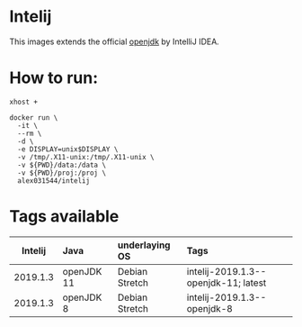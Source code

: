 # Intelij

This images extends the official [openjdk](https://hub.docker.com/_/openjdk) by IntelliJ IDEA.

# How to run:

```
xhost +

docker run \
  -it \
  --rm \
  -d \
  -e DISPLAY=unix$DISPLAY \
  -v /tmp/.X11-unix:/tmp/.X11-unix \
  -v ${PWD}/data:/data \
  -v ${PWD}/proj:/proj \
  alex031544/intelij
```

# Tags available

| Intelij    | Java         | underlaying OS   | Tags    |
|:----------:|:-------------|:-----------------|:--------|
| 2019.1.3   | openJDK 11   | Debian Stretch   | intelij-2019.1.3--openjdk-11; latest |
| 2019.1.3   | openJDK 8    | Debian Stretch   | intelij-2019.1.3--openjdk-8 |

